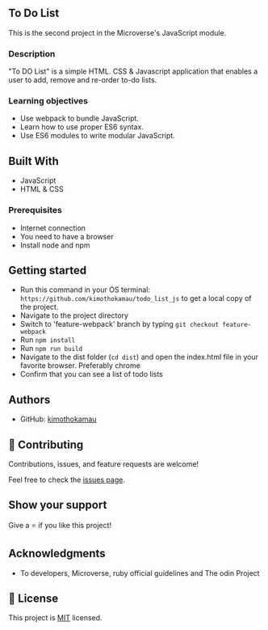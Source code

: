 ## To Do List

This is the second project in the Microverse's JavaScript module.


### Description
"To DO List" is a simple HTML. CSS & Javascript application that enables a user to add, remove and re-order to-do lists.

### Learning objectives
- Use webpack to bundle JavaScript.
- Learn how to use proper ES6 syntax.
- Use ES6 modules to write modular JavaScript.


## Built With

- JavaScript
- HTML & CSS

### Prerequisites

* Internet connection
* You need to have a browser
* Install node and npm

## Getting started

- Run this command in your OS terminal: `https://github.com/kimothokamau/todo_list_js` to get a local copy of the project.
- Navigate to the project directory
- Switch to 'feature-webpack' branch by typing `git checkout feature-webpack`
- Run `npm install`
- Run `npm run build`
- Navigate to the dist folder (`cd dist`) and open the index.html file in your favorite browser. Preferably chrome
- Confirm that you can see a list of todo lists


## Authors

- GitHub: [kimothokamau](https://github.com/kimothokamau)


## 🤝 Contributing

Contributions, issues, and feature requests are welcome!

Feel free to check the [issues page](https://github.com/disc3110/Miro-reddit/issues).

## Show your support

Give a ⭐️ if you like this project!

## Acknowledgments

- To developers, Microverse, ruby official guidelines and The odin Project

## 📝 License

This project is [MIT](https://es.wikipedia.org/wiki/Licencia_MIT) licensed.